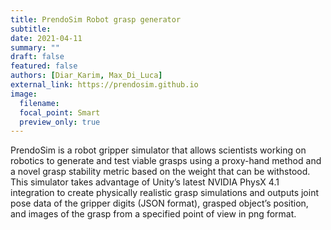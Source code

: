 ```yaml
---
title: PrendoSim Robot grasp generator
subtitle:
date: 2021-04-11
summary: ""
draft: false
featured: false
authors: [Diar_Karim, Max_Di_Luca]
external_link: https://prendosim.github.io
image:
  filename:
  focal_point: Smart
  preview_only: true
---
```


PrendoSim is a robot gripper simulator that allows scientists working on robotics to generate and test viable grasps using a proxy-hand method and a novel grasp stability metric based on the weight that can be withstood. This simulator takes advantage of Unity’s latest NVIDIA PhysX 4.1 integration to create physically realistic grasp simulations and outputs joint pose data of the gripper digits (JSON format), grasped object’s position, and images of the grasp from a specified point of view in png format.